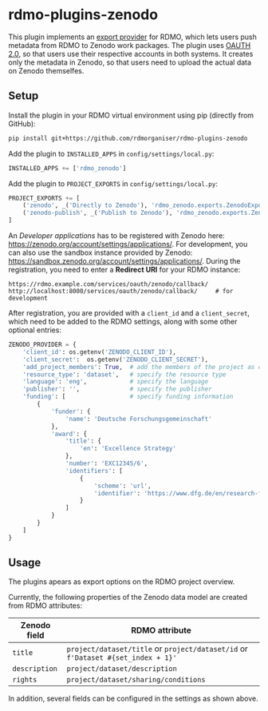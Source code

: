 # rdmo-plugins-zenodo

This plugin implements an [export provider](https://rdmo.readthedocs.io/en/latest/plugins/index.html#export-providers) for RDMO, which lets users push metadata from RDMO to Zenodo work packages. The plugin uses [OAUTH 2.0](https://oauth.net/2/), so that users use their respective accounts in both systems. It creates only the metadata in Zenodo, so that users need to upload the actual data on Zenodo themselfes.

Setup
-----

Install the plugin in your RDMO virtual environment using pip (directly from GitHub):

```bash
pip install git+https://github.com/rdmorganiser/rdmo-plugins-zenodo
```

Add the plugin to `INSTALLED_APPS` in `config/settings/local.py`:

```python
INSTALLED_APPS += ['rdmo_zenodo']
```

Add the plugin to `PROJECT_EXPORTS` in `config/settings/local.py`:

```python
PROJECT_EXPORTS += [
    ('zenodo', _('Directly to Zenodo'), 'rdmo_zenodo.exports.ZenodoExportProvider'),
    ('zenodo-publish', _('Publish to Zenodo'), 'rdmo_zenodo.exports.ZenodoPublishProvider')
]
```

An *Developer applications* has to be registered with Zenodo here: https://zenodo.org/account/settings/applications/. For development, you can also use the sandbox instance provided by Zenodo: https://sandbox.zenodo.org/account/settings/applications/. During the registration, you need to enter a **Redirect URI** for your RDMO instance:

```
https://rdmo.example.com/services/oauth/zenodo/callback/
http://localhost:8000/services/oauth/zenodo/callback/     # for development
```

After registration, you are provided with a `client_id` and a `client_secret`, which need to be added to the RDMO settings, along with some other optional entries:

```python
ZENODO_PROVIDER = {
    'client_id': os.getenv('ZENODO_CLIENT_ID'),
    'client_secret':  os.getenv('ZENODO_CLIENT_SECRET'),
    'add_project_members': True,  # add the members of the project as creators to each dataset
    'resource_type': 'dataset',   # specify the resource type
    'language': 'eng',            # specify the language
    'publisher': '',              # specify the publisher
    'funding': [                  # specify funding information
        {
            'funder': {
                'name': 'Deutsche Forschungsgemeinschaft'
            },
            'award': {
                'title': {
                    'en': 'Excellence Strategy'
                },
                'number': 'EXC12345/6',
                'identifiers': [
                    {
                        'scheme': 'url',
                        'identifier': 'https://www.dfg.de/en/research-funding/funding-initiative/excellence-strategy'
                    }
                ]
            }
        }
    ]
}
```

Usage
-----

The plugins apears as export options on the RDMO project overview.

Currently, the following properties of the Zenodo data model are created from RDMO attributes:

| Zenodo field  | RDMO attribute                                                                   |
| ------------- | ---------------------------------------------------------------------------------|
| `title`       | `project/dataset/title` or `project/dataset/id` or `f'Dataset #{set_index + 1}'` |
| `description` | `project/dataset/description`                                                    |
| `rights`      | `project/dataset/sharing/conditions`                                             |

In addition, several fields can be configured in the settings as shown above.
